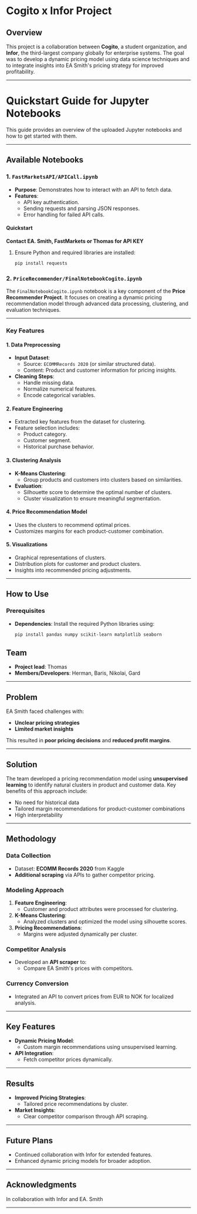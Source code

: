 # Cogito x Infor Project

## Overview
This project is a collaboration between **Cogito**, a student organization, and **Infor**, the third-largest company globally for enterprise systems. The goal was to develop a dynamic pricing model using data science techniques and to integrate insights into EA Smith's pricing strategy for improved profitability.

---
# Quickstart Guide for Jupyter Notebooks

This guide provides an overview of the uploaded Jupyter notebooks and how to get started with them.

---

## Available Notebooks

### 1. `FastMarketsAPI/APICall.ipynb`
- **Purpose**: Demonstrates how to interact with an API to fetch data.
- **Features**:
  - API key authentication.
  - Sending requests and parsing JSON responses.
  - Error handling for failed API calls.

#### Quickstart
**Contact EA. Smith, FastMarkets or Thomas for API KEY**
1. Ensure Python and required libraries are installed:
   ```bash
   pip install requests
### 2. `PriceRecommender/FinalNotebookCogito.ipynb`
The `FinalNotebookCogito.ipynb` notebook is a key component of the **Price Recommender Project**. It focuses on creating a dynamic pricing recommendation model through advanced data processing, clustering, and evaluation techniques.

---

### Key Features

#### 1. **Data Preprocessing**
   - **Input Dataset**:
     - Source: `ECOMMRecords 2020` (or similar structured data).
     - Content: Product and customer information for pricing insights.
   - **Cleaning Steps**:
     - Handle missing data.
     - Normalize numerical features.
     - Encode categorical variables.

#### 2. **Feature Engineering**
   - Extracted key features from the dataset for clustering.
   - Feature selection includes:
     - Product category.
     - Customer segment.
     - Historical purchase behavior.

#### 3. **Clustering Analysis**
   - **K-Means Clustering**:
     - Group products and customers into clusters based on similarities.
   - **Evaluation**:
     - Silhouette score to determine the optimal number of clusters.
     - Cluster visualization to ensure meaningful segmentation.

#### 4. **Price Recommendation Model**
   - Uses the clusters to recommend optimal prices.
   - Customizes margins for each product-customer combination.

#### 5. **Visualizations**
   - Graphical representations of clusters.
   - Distribution plots for customer and product clusters.
   - Insights into recommended pricing adjustments.

---

## How to Use

### Prerequisites
- **Dependencies**:
  Install the required Python libraries using:
  ```bash
  pip install pandas numpy scikit-learn matplotlib seaborn
## Team

- **Project lead**: Thomas   
- **Members/Developers**: Herman, Baris, Nikolai, Gard  


---

## Problem
EA Smith faced challenges with:
- **Unclear pricing strategies**
- **Limited market insights**

This resulted in **poor pricing decisions** and **reduced profit margins**.

---

## Solution
The team developed a pricing recommendation model using **unsupervised learning** to identify natural clusters in product and customer data. Key benefits of this approach include:
- No need for historical data
- Tailored margin recommendations for product-customer combinations
- High interpretability

---

## Methodology

### Data Collection
- Dataset: **ECOMM Records 2020** from Kaggle
- **Additional scraping** via APIs to gather competitor pricing.

### Modeling Approach
1. **Feature Engineering**:
   - Customer and product attributes were processed for clustering.
2. **K-Means Clustering**:
   - Analyzed clusters and optimized the model using silhouette scores.
3. **Pricing Recommendations**:
   - Margins were adjusted dynamically per cluster.

### Competitor Analysis
- Developed an **API scraper** to:
  - Compare EA Smith's prices with competitors.

### Currency Conversion
- Integrated an API to convert prices from EUR to NOK for localized analysis.

---

## Key Features
- **Dynamic Pricing Model**:
  - Custom margin recommendations using unsupervised learning.
- **API Integration**:
  - Fetch competitor prices dynamically.

---

## Results
- **Improved Pricing Strategies**:
  - Tailored price recommendations by cluster.
- **Market Insights**:
  - Clear competitor comparison through API scraping.

---

## Future Plans
- Continued collaboration with Infor for extended features.
- Enhanced dynamic pricing models for broader adoption.

---

## Acknowledgments
In collaboration with Infor and EA. Smith

---